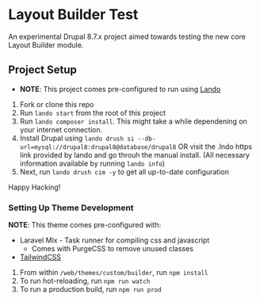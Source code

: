# Layout Builder Test

An experimental Drupal 8.7.x project aimed towards testing the new core Layout Builder module.

## Project Setup
* __NOTE__: This project comes pre-configured to run using [Lando](https://docs.devwithlando.io/tutorials/drupal8.html)

1. Fork or clone this repo
2. Run `lando start` from the root of this project
3. Run `lando composer install`. This might take a while dependening on your internet connection.
4. Install Drupal using `lando drush si --db-url=mysql://drupal8:drupal8@database/drupal8` OR visit the .lndo https link provided by lando and go throuh the manual install. (All necessary information available by running `lando info`)
4. Next, run `lando drush cim -y` to get all up-to-date configuration

Happy Hacking!

### Setting Up Theme Development
__NOTE__: This theme comes pre-configured with:
* Laravel Mix - Task runner for compiling css and javascript
  * Comes with PurgeCSS to remove unused classes
* [TailwindCSS](https://tailwindcss.com/)

1. From within `/web/themes/custom/builder`, run `npm install`
2. To run hot-reloading, run `npm run watch`
3. To run a production build, run `npm run prod`
